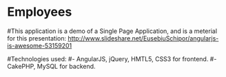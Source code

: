 # Employees

#This application is a demo of a Single Page Application, and is a meterial for this presentation: http://www.slideshare.net/EusebiuSchipor/angularjs-is-awesome-53159201 

#Technologies used:
#- AngularJS, jQuery, HMTL5, CSS3 for frontend.
#- CakePHP, MySQL for backend.
